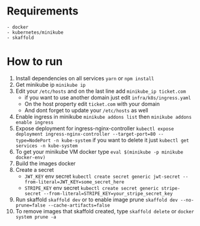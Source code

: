# Requirements

    - docker
    - kubernetes/minikube
    - skaffold

# How to run

1. Install dependencies on all services `yarn` or `npm install`
2. Get minikube ip `minikube ip`
3. Edit your `/etc/hosts` and on the last line add `minikube_ip ticket.com`
    - if you want to use another domain just edit `infra/k8s/ingress.yaml`
    - On the host property edit `ticket.com` with your domain
    - And dont forget to update your `/etc/hosts` as well
4. Enable ingress in minikube `minikube addons list` then `minikube addons enable ingress`
5. Expose deployment for ingress-nginx-controller `kubectl expose deployment ingress-nginx-controller --target-port=80 --type=NodePort -n kube-system`
   if you want to delete it just `kubectl get services -n kube-system`
6. To get your minikube VM docker type `eval $(minikube -p minikube docker-env)`
7. Build the images docker
8. Create a secret
    - `JWT_KEY` env secret `kubectl create secret generic jwt-secret --from-literal=JWT_KEY=some_secret_here`
    - `STRIPE_KEY` env secret `kubectl create secret generic stripe-secret --from-literal=STRIPE_KEY=your_stripe_secret_key`
9. Run skaffold `skaffold dev` or to enable image prune `skaffold dev --no-prune=false --cache-artifacts=false`
10. To remove images that skaffold created, type `skaffold delete` or `docker system prune -a`

